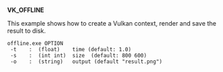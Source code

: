 **VK_OFFLINE**

This example shows how to create a Vulkan context, render and save the result to disk.


~~~~ batch
offline.exe OPTION
 -t    :  (float)    time (default: 1.0)
 -s    :  (int int)  size  (default: 800 600)
 -o    :  (string)   output (default "result.png")
~~~~
